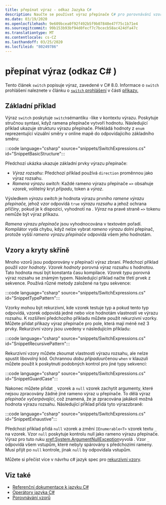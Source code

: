 ```yaml
---
title: přepínat výraz - odkaz Jazyka C#
description: Naučte se používat výraz přepínače C# pro porovnávání vzorů a další introspekce dat
ms.date: 03/19/2020
ms.openlocfilehash: 9e609bcea0f92f492b5f9b07840e47f75c1b71e4
ms.sourcegitcommit: 99b153b93bf94d0fecf7c7bcecb58ac424dfa47c
ms.translationtype: MT
ms.contentlocale: cs-CZ
ms.lasthandoff: 03/25/2020
ms.locfileid: "80249786"
---
```

# <a name="switch-expression-c-reference"></a>přepínat výraz (odkaz C# )

Tento článek `switch` popisuje výraz, zavedené v C# 8.0. Informace o `switch` prohlášení naleznete v článku o [ `switch` prohlášení](../keywords/switch.md) v části [příkazy.](../keywords/index.md)

## <a name="basic-example"></a>Základní příklad

Výraz `switch` poskytuje `switch`sémantiku -like v kontextu výrazu. Poskytuje stručnou syntaxi, když ramena přepínače vytvoří hodnotu. Následující příklad ukazuje strukturu výrazu přepínače. Překládá hodnoty z `enum` reprezentující vizuální směry v online mapě do odpovídajícího základního směru:

:::code language="csharp" source="snippets/SwitchExpressions.cs" id="SnippetBasicStructure":::

Předchozí ukázka ukazuje základní prvky výrazu přepínače:

- *Výraz rozsahu*: Předchozí příklad používá `direction` proměnnou jako výraz rozsahu.
- *Ramena výrazu switch*: Každé rameno výrazu přepínače `=>` obsahuje *vzorek*, volitelný kryt *případu*, token a *výraz*.

Výsledkem *výrazu switch* je hodnota výrazu prvního *ramene výrazu přepínače,* jehož *vzor* odpovídá `true` *výrazu rozsahu* a jehož ochrana *příčiny*, pokud je k dispozici, vyhodnotí na . *Výraz* na pravé straně `=>` tokenu nemůže být výraz příkazu.

*Ramena výrazu přepínače* jsou vyhodnocována v textovém pořadí. Kompilátor vydá chybu, když nelze vybrat *rameno výrazu* dolní přepínač, protože vyšší *rameno výrazu přepínače* odpovídá všem jeho hodnotám.

## <a name="patterns-and-case-guards"></a>Vzory a kryty skříně

Mnoho vzorů jsou podporovány v přepínači výraz zbraní. Předchozí příklad použil *vzor hodnoty*. *Vzorek hodnoty* porovná výraz rozsahu s hodnotou. Tato hodnota musí být konstanta času kompilace. *Vzorek typu* porovná výraz rozsahu se známým typem. Následující příklad načte třetí prvek z sekvence. Používá různé metody založené na typu sekvence:

:::code language="csharp" source="snippets/SwitchExpressions.cs" id="SnippetTypePattern":::

Vzorky mohou být rekurzivní, kde vzorek testuje typ a pokud tento typ odpovídá, vzorek odpovídá jedné nebo více hodnotám vlastností ve výrazu rozsahu. K rozšíření předchozího příkladu můžete použít rekurzivní vzorky. Můžete přidat příkazy výraz přepínače pro pole, která mají méně než 3 prvky. Rekurzivní vzory jsou uvedeny v následujícím příkladu:

:::code language="csharp" source="snippets/SwitchExpressions.cs" id="SnippetRecursivePattern":::

Rekurzivní vzory můžete zkoumat vlastnosti výrazu rozsahu, ale nelze spustit libovolný kód. Ochrannou *dobu případu*určenou `when` v klauzuli můžete použít k poskytnutí podobných kontrol pro jiné typy sekvencí:

:::code language="csharp" source="snippets/SwitchExpressions.cs" id="SnippetGuardCase":::

Nakonec můžete přidat `_` vzorek a `null` vzorek zachytit argumenty, které nejsou zpracovány žádné jiné rameno výraz u přepínače. To dělá výraz *přepínače vyčerpávající*, což znamená, že je zpracována jakákoli možná hodnota výrazu rozsahu. Následující příklad přidá tyto výrazzbraně:

:::code language="csharp" source="snippets/SwitchExpressions.cs" id="SnippetExhaustive":::

Předchozí příklad přidá `null` vzorek a změní `IEnumerable<T>` vzorek textu `_` na vzorek. Vzor `null` poskytuje kontrolu null jako rameno výrazu přepínače. Výraz pro tuto ruku <xref:System.ArgumentNullException>vyvolá . Vzor `_` odpovídá všem vstupům, které nebyly spárovány s předchozími rameny. Musí přijít po `null` kontrole, jinak `null` by odpovídala vstupům.

Můžete si přečíst více v návrhu c# jazyk spec pro [rekurzivní vzory](~/_csharplang/proposals/csharp-8.0/patterns.md#switch-expression).

## <a name="see-also"></a>Viz také

- [Referenční dokumentace k jazyku C#](../index.md)
- [Operátory jazyka C#](index.md)
- [Porovnávání vzorů](../../pattern-matching.md)
